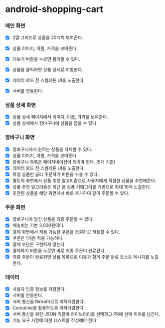# android-shopping-cart

### 메인 화면

- [x] 2열 그리드로 상품을 20개씩 보여준다.
- [x] 상품 이미지, 이름, 가격을 보여준다.
- [x] 더보기 버튼을 누르면 불러올 수 있다.
- [x] 상품을 클릭하면 상품 상세로 이동한다.
- [x] 데이터 로드 전 스켈레톤 UI를 노출한다.
- [x] 서버를 연동한다.


### 상품 상세 화면

- [x] 상품 상세 페이지에서 이미지, 이름, 가격을 보여준다.
- [x] 상품 상세에서 장바구니에 상품을 담을 수 있다.

### 장바구니 화면

- [x] 장바구니에서 원하는 상품을 삭제할 수 있다.
- [x] 상품 이미지, 이름, 가격을 보여준다.
- [x] 장바구니 목록은 페이지네이션이 되어야 한다. (5개 기준)
- [x] 데이터 로드 전 스켈레톤 UI를 노출한다.
- [x] 특정 상품만 골라 주문하기 버튼을 누를 수 있다.
- [x] 별도의 화면에서 상품 추천 알고리즘으로 사용자에게 적절한 상품을 추천해준다.
- [x] 상품 추천 알고리즘은 최근 본 상품 카테고리를 기반으로 최대 10개 노출한다.
- [x] 추천된 상품을 해당 화면에서 바로 추가하여 같이 주문할 수 있다.

### 주문 화면
- [x] 장바구니에 담긴 상품을 최종 주문할 수 있다.
- [x] 배송비는 기본 3,000원이다.
- [x] 결제 화면에서 적용 가능한 쿠폰을 조회하고 적용할 수 있다.
- [x] 쿠폰은 1개만 적용 가능하다.
- [x] 결제 수단은 구현하지 않는다.
- [x] 결제하기 버튼을 누르면 바로 최종 주문이 완료된다.
- [x] 최종 주문이 완료되면 상품 목록으로 이동과 함께 주문 완료 토스트 메시지를 노출한다.

### 데이터
- [x] 사용자 인증 정보를 저장한다.
- [x] 서버를 연동한다.
- [x] 서버 통신을 Retrofit으로 리팩터링한다.
- [x] Coroutine을 활용하도록 리팩터링한다.
- [x] 서버 통신을 위한 JSON 직렬화 라이브러리를 선택하고 PR에 선택 이유를 남긴다.
- [x] 기능 요구 사항에 대한 테스트를 작성해야 한다.
